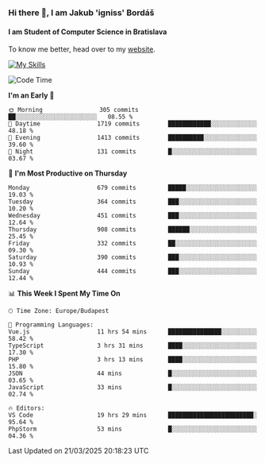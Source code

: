 ### Hi there 👋, I am Jakub 'igniss' Bordáš

#### I am Student of Computer Science in Bratislava
To know me better, head over to my [website](https://bordas.sk).

[![My Skills](https://skillicons.dev/icons?i=js,typescript,html,css,figma,svelte,vue,next,postgresql,nest,express,nodejs)](https://bordas.sk)


<!--START_SECTION:waka-->
![Code Time](http://img.shields.io/badge/Code%20Time-1%2C745%20hrs%2042%20mins-blue)

**I'm an Early 🐤** 

```text
🌞 Morning                305 commits         ██░░░░░░░░░░░░░░░░░░░░░░░   08.55 % 
🌆 Daytime                1719 commits        ████████████░░░░░░░░░░░░░   48.18 % 
🌃 Evening                1413 commits        ██████████░░░░░░░░░░░░░░░   39.60 % 
🌙 Night                  131 commits         █░░░░░░░░░░░░░░░░░░░░░░░░   03.67 % 
```
📅 **I'm Most Productive on Thursday** 

```text
Monday                   679 commits         █████░░░░░░░░░░░░░░░░░░░░   19.03 % 
Tuesday                  364 commits         ███░░░░░░░░░░░░░░░░░░░░░░   10.20 % 
Wednesday                451 commits         ███░░░░░░░░░░░░░░░░░░░░░░   12.64 % 
Thursday                 908 commits         ██████░░░░░░░░░░░░░░░░░░░   25.45 % 
Friday                   332 commits         ██░░░░░░░░░░░░░░░░░░░░░░░   09.30 % 
Saturday                 390 commits         ███░░░░░░░░░░░░░░░░░░░░░░   10.93 % 
Sunday                   444 commits         ███░░░░░░░░░░░░░░░░░░░░░░   12.44 % 
```


📊 **This Week I Spent My Time On** 

```text
🕑︎ Time Zone: Europe/Budapest

💬 Programming Languages: 
Vue.js                   11 hrs 54 mins      ███████████████░░░░░░░░░░   58.42 % 
TypeScript               3 hrs 31 mins       ████░░░░░░░░░░░░░░░░░░░░░   17.30 % 
PHP                      3 hrs 13 mins       ████░░░░░░░░░░░░░░░░░░░░░   15.80 % 
JSON                     44 mins             █░░░░░░░░░░░░░░░░░░░░░░░░   03.65 % 
JavaScript               33 mins             █░░░░░░░░░░░░░░░░░░░░░░░░   02.74 % 

🔥 Editors: 
VS Code                  19 hrs 29 mins      ████████████████████████░   95.64 % 
PhpStorm                 53 mins             █░░░░░░░░░░░░░░░░░░░░░░░░   04.36 % 
```


 Last Updated on 21/03/2025 20:18:23 UTC
<!--END_SECTION:waka-->
